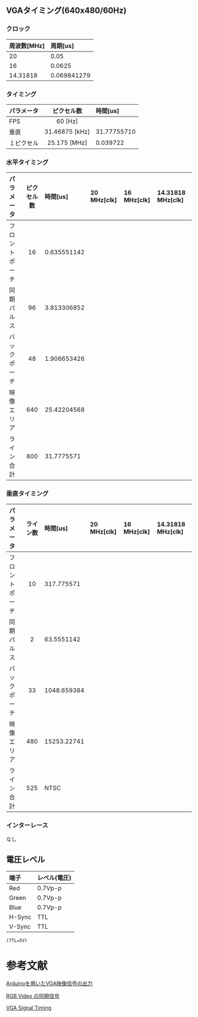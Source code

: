 ## VGAタイミング(640x480/60Hz)

### クロック

|周波数[MHz]|周期[us]|
|:-|:-|
|20|0.05|
|16|0.0625|
|14.31818|0.069841279|

### タイミング

|パラメータ|ピクセル数|時間[us]|
|:-|:-:|:-|
|FPS|60 [Hz]||
|垂直|31.46875 [kHz]|31.77755710|
|１ピクセル|25.175 [MHz]|0.039722|

### 水平タイミング

|パラメータ|ピクセル数|時間[us]|20 MHz[clk]|16 MHz[clk]|14.31818 MHz[clk]|
|:-|:-:|:-|:-|:-|:-|
|フロントポーチ|16|0.635551142|||
|同期パルス|96|3.813306852|||
|バックポーチ|48|1.906653426|||
|映像エリア|640|25.42204568|||
|ライン合計|800|31.7775571|||

### 垂直タイミング

|パラメータ|ライン数|時間[us]|20 MHz[clk]|16 MHz[clk]|14.31818 MHz[clk]|
|:-|:-:|:-|:-|:-|:-|
|フロントポーチ|10|317.775571|||
|同期パルス|2|63.5551142|||
|バックポーチ|33|1048.659384|||
|映像エリア|480|15253.22741|||
|ライン合計|525|NTSC|||

### インターレース

なし

## 電圧レベル

|端子|レベル(電圧)|
|:-|:-|
|Red|0.7Vp-p|
|Green|0.7Vp-p|
|Blue|0.7Vp-p|
|H-Sync|TTL|
|V-Sync|TTL|

``` (TTL=5V) ```

# 参考文献

[Arduinoを用いたVGA映像信号の出力](http://www.net.c.dendai.ac.jp/~anada/)

[RGB Video の同期信号](http://www.avis.ne.jp/~meteor/html/video-sync.html)

[VGA Signal Timing](http://tinyvga.com/vga-timing)
